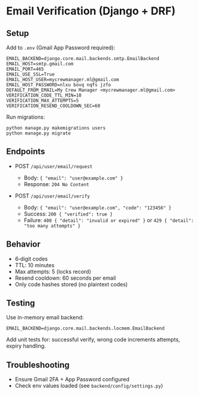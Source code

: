 # Email Verification (Django + DRF)

## Setup

Add to `.env` (Gmail App Password required):

```
EMAIL_BACKEND=django.core.mail.backends.smtp.EmailBackend
EMAIL_HOST=smtp.gmail.com
EMAIL_PORT=465
EMAIL_USE_SSL=True
EMAIL_HOST_USER=mycrewmanager.ml@gmail.com
EMAIL_HOST_PASSWORD=nlxu bovq nqfs jzfo
DEFAULT_FROM_EMAIL=My Crew Manager <mycrewmanager.ml@gmail.com>
VERIFICATION_CODE_TTL_MIN=10
VERIFICATION_MAX_ATTEMPTS=5
VERIFICATION_RESEND_COOLDOWN_SEC=60
```

Run migrations:

```
python manage.py makemigrations users
python manage.py migrate
```

## Endpoints

- POST `/api/user/email/request`
  - Body: `{ "email": "user@example.com" }`
  - Response: `204 No Content`

- POST `/api/user/email/verify`
  - Body: `{ "email": "user@example.com", "code": "123456" }`
  - Success: `200 { "verified": true }`
  - Failure: `400 { "detail": "invalid or expired" }` or `429 { "detail": "too many attempts" }`

## Behavior

- 6‑digit codes
- TTL: 10 minutes
- Max attempts: 5 (locks record)
- Resend cooldown: 60 seconds per email
- Only code hashes stored (no plaintext codes)

## Testing

Use in-memory email backend:

```
EMAIL_BACKEND=django.core.mail.backends.locmem.EmailBackend
```

Add unit tests for: successful verify, wrong code increments attempts, expiry handling.

## Troubleshooting

- Ensure Gmail 2FA + App Password configured
- Check env values loaded (see `backend/config/settings.py`)

